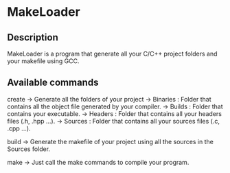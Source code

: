 # MakeLoader

## Description

MakeLoader is a program that generate all your C/C++ project folders and your makefile
using GCC.

## Available commands

create -> Generate all the folders of your project 
       -> Binaries : Folder that contains all the object file generated by your compiler.
       -> Builds : Folder that contains your executable.
       -> Headers : Folder that contains all your headers files (.h, .hpp ...).
       -> Sources : Folder that contains all your sources files (.c, .cpp ...).

build -> Generate the makefile of your project using all the sources in the Sources folder.

make -> Just call the make commands to compile your program.
